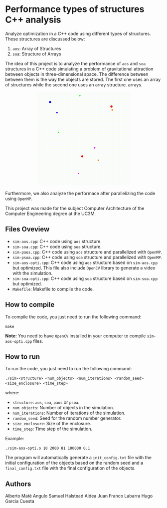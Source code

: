 # Performance types of structures C++ analysis
Analyze optimization in a C++ code using different types of structures. These structures are discussed below:
1. `aos`: Array of Structures
2. `soa`: Structure of Arrays

The idea of this project is to analyze the performance of `aos` and `soa` structures in a C++ code simulating a problem of gravitational attraction between objects in three-dimensional space. The difference between between them is the way the objects are stored. The first one uses an array of structures while the second one uses an array structure. arrays.
<p align="center">
  <img height="300px" src="./images/output_frames.gif">
</p>




Furthermore, we also analyze the performace after parallelizing the code using `OpenMP`.

This project was made for the subject Computer Architecture of the Computer Engineering degree at the UC3M.

## Files Oveview
* `sim-aos.cpp`: C++ code using `aos` structure.
* `sim-soa.cpp`: C++ code using `soa` structure.
* `sim-paos.cpp`: C++ code using `aos` structure and parallelized with `OpenMP`.
* `sim-psoa.cpp`: C++ code using `soa` structure and parallelized with `OpenMP`.
* `sim-aos-opti.cpp`: C++ code using `aos` structure based on `sim-aos.cpp` but optimized. This file also include `OpenCV` library to generate a video with the simulation.
* `sim-soa-opti.cpp`: C++ code using `soa` structure based on `sim-soa.cpp` but optimized.
* `Makefile`: Makefile to compile the code.

## How to compile
To compile the code, you just need to run the following command:
```
make
```
**Note:** You need to have `OpenCV` installed in your computer to compile `sim-aos-opti.cpp` files.

## How to run
To run the code, you just need to run the following command:
```
./sim-<structure> <num_objects> <num_iterations> <random_seed> <size_enclosure> <time_step>
```
where:
* `structure`: `aos`, `soa`, `paos` or `psoa`.
* `num_objects`: Number of objects in the simulation.
* `num_iterations`: Number of iterations of the simulation.
* `random_seed`: Seed for the random number generator.
* `size_enclosure`: Size of the enclosure.
* `time_step`: Time step of the simulation.

Example:
```
./sim-aos-opti.o 10 2000 81 100000 0.1
```

The program will automatically generate a `init_config.txt` file with the initial configuration of the objects based on the random seed and a `final_config.txt` file with the final configuration of the objects.


## Authors
Alberto Maté Angulo
Samuel Halstead Aldea
Juan Franco Labarra
Hugo García Cuesta
